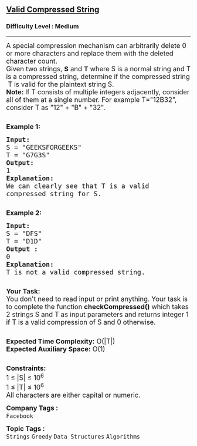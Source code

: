 <h2><a href="https://www.geeksforgeeks.org/problems/valid-compressed-string--170647/1">Valid Compressed String</a></h2><h3>Difficulty Level : Medium</h3><hr><div class="problems_problem_content__Xm_eO"><p><span style="font-size:18px">A special compression mechanism can arbitrarily&nbsp;delete 0 or more characters and replace them with the deleted character count.<br>
Given two strings,&nbsp;<strong>S</strong>&nbsp;and <strong>T</strong> where&nbsp;S is a normal string and T is a compressed&nbsp;string,&nbsp;determine if the compressed string &nbsp;T is valid for the plaintext string S.&nbsp;<br>
<strong>Note:&nbsp;</strong>If T consists of multiple integers adjacently, consider all of them at a single number. For example T="12B32", consider T as "12" + "B" + "32".&nbsp;&nbsp;</span></p>

<p><br>
<span style="font-size:18px"><strong>Example 1:</strong></span></p>

<pre><span style="font-size:18px"><strong>Input:
</strong>S = "GEEKSFORGEEKS"
T = "G7G3S"
<strong>Output:
</strong>1
<strong>Explanation:</strong>
We can clearly see that T is a valid 
compressed string for S.</span>
</pre>

<p><br>
<span style="font-size:18px"><strong>Example 2:</strong></span></p>

<pre><span style="font-size:18px"><strong>Input:
</strong>S = "DFS"
T = "D1D"
<strong>Output :</strong>
0
<strong>Explanation:</strong>
T is not a valid compressed string.
</span></pre>

<p><br>
<span style="font-size:18px"><strong>Your Task:&nbsp;&nbsp;</strong><br>
You don't need to read input or print anything. Your task is to complete the function&nbsp;<strong>checkCompressed()</strong>&nbsp;which takes 2&nbsp;strings S&nbsp;and T as input parameters and returns integer 1 if T is a valid compression of S and&nbsp;0 otherwise.</span></p>

<p><br>
<span style="font-size:18px"><strong>Expected Time Complexity:</strong>&nbsp;O(|T|)<br>
<strong>Expected Auxiliary Space:</strong>&nbsp;O(1)</span></p>

<p><br>
<span style="font-size:18px"><strong>Constraints:</strong><br>
1 ≤ |S|&nbsp;≤ 10<sup>6</sup><br>
1 ≤ |T| ≤&nbsp;10<sup>6</sup><br>
All characters are either capital or numeric.</span></p>
</div><p><span style=font-size:18px><strong>Company Tags : </strong><br><code>Facebook</code>&nbsp;<br><p><span style=font-size:18px><strong>Topic Tags : </strong><br><code>Strings</code>&nbsp;<code>Greedy</code>&nbsp;<code>Data Structures</code>&nbsp;<code>Algorithms</code>&nbsp;